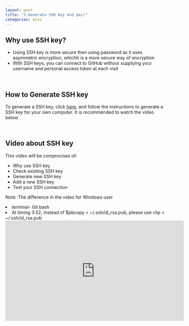```yaml
---
layout: post
title: "3.Generate SSH key and pair"
categories: misc
---
```

<html> 
  <body>
    <h2>Why use SSH key?</h2>
    <ul>
      <li>Using SSH key is more secure then using password as it uses asymmetric encryption, whichh is a more secure way of encryption</li>
      <li>With SSH keys, you can connect to GitHub without supplying your username and personal access token at each visit</li>
    </ul>
    <br>
    <h2>How to Generate SSH key</h2>
    <p>To generate a SSH key, click <a href="https://docs.github.com/en/authentication/connecting-to-github-with-ssh/generating-a-new-ssh-key-and-adding-it-to-the-ssh-agent">here</a>, and follow the instructions to generate a SSH key for your own computer. It is recommended to watch the video below. </p>
    <br>
    <h2>Video about SSH key</h2>
    <p>This video will be comprocises of:</p>
      <ul>
    <li>Why use SSH key</li>
    <li>Check existing SSH key</li>
    <li>Generate new SSH key</li>
    <li>Add a new SSH key</li>
    <li>Test your SSH connection</li>
      </ul>
    <p>Note: The difference in the video for Windows user 
      <li>terminal- Git bash</li>
      <li>At timing 3:52, instead of $pbcopy < ~/.ssh/id_rsa.pub, please use clip < ~/.ssh/id_rsa.pub
    <iframe width="560" height="315" src="https://www.youtube.com/embed/vbXYfdMSWGU" title="YouTube video player" frameborder="0" allow="accelerometer; autoplay; clipboard-write; encrypted-media; gyroscope; picture-in-picture" allowfullscreen></iframe>
  </body>
</html>
                                            
